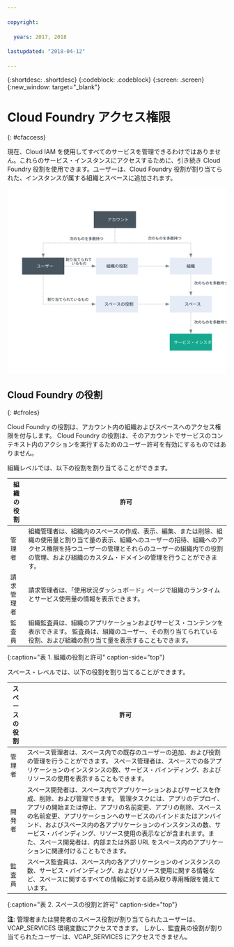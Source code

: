 ```yaml
---

copyright:

  years: 2017, 2018

lastupdated: "2018-04-12"

---
```


{:shortdesc: .shortdesc}
{:codeblock: .codeblock}
{:screen: .screen}
{:new_window: target="_blank"}

# Cloud Foundry アクセス権限
{: #cfaccess}

現在、Cloud IAM を使用してすべてのサービスを管理できるわけではありません。これらのサービス・インスタンスにアクセスするために、引き続き Cloud Foundry 役割を使用できます。ユーザーは、Cloud Foundry 役割が割り当てられた、インスタンスが属する組織とスペースに追加されます。 


![アカウントで Cloud Foundry の組織とスペースを使用したアクセス](images/cf-diagram.svg "Cloud Foundry の組織、スペース、および役割を使用してアカウントでアクセス権限が機能する方法")


## Cloud Foundry の役割
{: #cfroles}

Cloud Foundry の役割は、アカウント内の組織およびスペースへのアクセス権限を付与します。 Cloud Foundry の役割は、そのアカウントでサービスのコンテキスト内のアクションを実行するためのユーザー許可を有効にするものではありません。

組織レベルでは、以下の役割を割り当てることができます。

| 組織の役割 | 許可 |
|-------------------|-------------|
|管理者 | 組織管理者は、組織内のスペースの作成、表示、編集、または削除、組織の使用量と割り当て量の表示、組織へのユーザーの招待、組織へのアクセス権限を持つユーザーの管理とそれらのユーザーの組織内での役割の管理、および組織のカスタム・ドメインの管理を行うことができます。 |
|請求管理者 | 請求管理者は、「使用状況ダッシュボード」ページで組織のランタイムとサービス使用量の情報を表示できます。  |
|監査員 | 組織監査員は、組織のアプリケーションおよびサービス・コンテンツを表示できます。 監査員は、組織のユーザー、その割り当てられている役割、および組織の割り当て量を表示することもできます。 |
{:caption="表 1. 組織の役割と許可" caption-side="top"}

スペース・レベルでは、以下の役割を割り当てることができます。

| スペースの役割 | 許可 |
|------------|-------------|
|管理者 | スペース管理者は、スペース内での既存のユーザーの追加、および役割の管理を行うことができます。 スペース管理者は、スペースでの各アプリケーションのインスタンスの数、サービス・バインディング、およびリソースの使用を表示することもできます。 |
|開発者 | スペース開発者は、スペース内でアプリケーションおよびサービスを作成、削除、および管理できます。 管理タスクには、アプリのデプロイ、アプリの開始または停止、アプリの名前変更、アプリの削除、スペースの名前変更、アプリケーションへのサービスのバインドまたはアンバインド、およびスペース内の各アプリケーションのインスタンスの数、サービス・バインディング、リソース使用の表示などが含まれます。また、スペース開発者は、内部または外部 URL をスペース内のアプリケーションに関連付けることもできます。   |
|監査員 | スペース監査員は、スペース内の各アプリケーションのインスタンスの数、サービス・バインディング、およびリソース使用に関する情報など、スペースに関するすべての情報に対する読み取り専用権限を備えています。 |
{:caption="表 2. スペースの役割と許可" caption-side="top"}

**注**: 管理者または開発者のスペース役割が割り当てられたユーザーは、VCAP_SERVICES 環境変数にアクセスできます。 しかし、監査員の役割が割り当てられたユーザーは、VCAP_SERVICES にアクセスできません。
